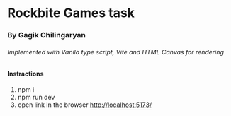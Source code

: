 <h1>Rockbite Games task </h1> 
<h3>By Gagik Chilingaryan </h3> 
 
<h6>Implemented with Vanila type script, Vite and HTML Canvas for rendering</6>

<h4>Instractions</h4>
<ol>
  <li>npm i</li>  
   <li>npm run dev </li>  
    <li>open link in the browser <a href="http://localhost:5173/">http://localhost:5173/</a></li>  
</ol>
